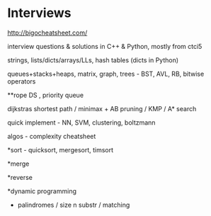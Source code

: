 # Interviews

http://bigocheatsheet.com/ 

interview questions &amp; solutions in C++ &amp; Python, mostly from ctci5

strings, lists/dicts/arrays/LLs, hash tables (dicts in Python)

queues+stacks+heaps, matrix, graph, trees - BST, AVL, RB, bitwise operators

**rope DS ,  priority queue

dijkstras shortest path / minimax + AB pruning / KMP / A* search

quick implement - NN, SVM, clustering, boltzmann

algos - complexity cheatsheet

*sort - quicksort, mergesort, timsort

*merge

*reverse

*dynamic programming

- palindromes / size n substr / matching 
